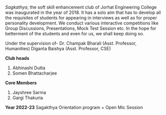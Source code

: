 *Sagkathya*, the soft skill enhancement club of Jorhat Engineering College was inaugurated in the year of
2018. It has a solo aim that has to develop all the requisites of students for appearing in interviews as well
as for proper personality development. We conduct various interactive competitions like Group Discussions,
Presentations, Mock Test Session etc. In the hope for betterment of the students and even for us, we shall
keep doing so.

Under the supervision of-
Dr. Champak Bharali (Asst. Professor, Humanities)
Diganta Baishya (Asst. Professor, CSE)

**Club heads**
1. Abhinashi Dutta
2. Somen Bhattacharjee

**Core Members**
1. Jayshree Sarma
2. Gargi Thakuria

**Year 2022-23**
Sagakthya Orientation program +
Open Mic Session